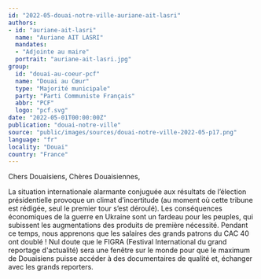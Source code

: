 ```yaml
---
id: "2022-05-douai-notre-ville-auriane-ait-lasri"
authors:
- id: "auriane-ait-lasri"
  name: "Auriane AIT LASRI"
  mandates: 
  - "Adjointe au maire"
  portrait: "auriane-ait-lasri.jpg"
group:
  id: "douai-au-coeur-pcf"
  name: "Douai au Cœur"
  type: "Majorité municipale"
  party: "Parti Communiste Français"
  abbr: "PCF"
  logo: "pcf.svg"
date: "2022-05-01T00:00:00Z"
publication: "douai-notre-ville"
source: "public/images/sources/douai-notre-ville-2022-05-p17.png"
language: "fr"
locality: "Douai"
country: "France"
---
```


Chers Douaisiens, Chères Douaisiennes,

La situation internationale alarmante conjuguée aux résultats de l’élection présidentielle provoque un climat d’incertitude (au moment où cette tribune est rédigée, seul le premier tour s’est déroulé). Les conséquences économiques de la guerre en Ukraine sont un fardeau pour les peuples, qui subissent les augmentations des produits de première nécessité. Pendant ce temps, nous apprenons que les salaires des grands patrons du CAC 40 ont doublé !
Nul doute que le FIGRA (Festival International du grand reportage d'actualité) sera une fenêtre sur le monde  pour que le maximum de Douaisiens puisse accéder à des documentaires de qualité et, échanger avec les grands reporters.

